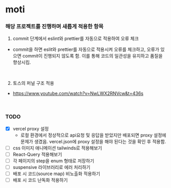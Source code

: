 # moti

### 해당 프로젝트를 진행하며 새롭게 적용한 항목

1. commit 단계에서 eslint와 prettier를 자동으로 적용하여 오류 체크

- commit을 하면 eslit와 prettier를 자동으로 적용시켜 오류를 체크하고, 오류가 있으면 commit이 진행되지 않도록 함. 이를 통해 코드의 일관성을 유지하고 품질을 향상시킴.

<br>

2. 토스의 퍼널 구조 적용

- https://www.youtube.com/watch?v=NwLWX2RNVcw&t=436s

<br>

### TODO

- [x] vercel proxy 설정
  - 로컬 환경에서 정상적으로 api요청 및 응답을 받았지만 배포되면 proxy 설정에 문제가 생겼음. vercel.json에 proxy 설정을 해야 된다는 것을 확인 후 적용함.
- [ ] css 이미지 애니메이션 tailwinds로 적용해보기
- [ ] React-Query 적용해보기
- [ ] 각 페이지의 step을 enum 형태로 저장하기
- [ ] suspensive 라이브러리로 에러 처리하기
- [ ] 배포 시 코드(source map) 비노출화 적용하기
- [ ] 배포 시 코드 난독화 적용하기
